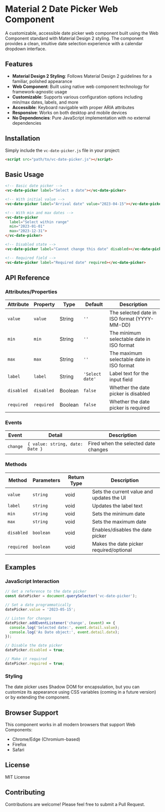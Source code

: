 # Material 2 Date Picker Web Component

A customizable, accessible date picker web component built using the Web Component standard with Material Design 2 styling. The component provides a clean, intuitive date selection experience with a calendar dropdown interface.

## Features

- **Material Design 2 Styling**: Follows Material Design 2 guidelines for a familiar, polished appearance
- **Web Component**: Built using native web component technology for framework-agnostic usage
- **Customizable**: Supports various configuration options including min/max dates, labels, and more
- **Accessible**: Keyboard navigable with proper ARIA attributes
- **Responsive**: Works on both desktop and mobile devices
- **No Dependencies**: Pure JavaScript implementation with no external dependencies

## Installation

Simply include the `vc-date-picker.js` file in your project:

```html
<script src="path/to/vc-date-picker.js"></script>
```

## Basic Usage

```html
<!-- Basic date picker -->
<vc-date-picker label="Select a date"></vc-date-picker>

<!-- With initial value -->
<vc-date-picker label="Arrival date" value="2023-04-15"></vc-date-picker>

<!-- With min and max dates -->
<vc-date-picker 
  label="Select within range" 
  min="2023-01-01" 
  max="2023-12-31">
</vc-date-picker>

<!-- Disabled state -->
<vc-date-picker label="Cannot change this date" disabled></vc-date-picker>

<!-- Required field -->
<vc-date-picker label="Required date" required></vc-date-picker>
```

## API Reference

### Attributes/Properties

| Attribute | Property | Type    | Default     | Description |
|-----------|----------|---------|-------------|-------------|
| `value`   | `value`  | String  | `''`        | The selected date in ISO format (YYYY-MM-DD) |
| `min`     | `min`    | String  | `''`        | The minimum selectable date in ISO format |
| `max`     | `max`    | String  | `''`        | The maximum selectable date in ISO format |
| `label`   | `label`  | String  | `'Select date'` | Label text for the input field |
| `disabled` | `disabled` | Boolean | `false`   | Whether the date picker is disabled |
| `required` | `required` | Boolean | `false`   | Whether the date picker is required |

### Events

| Event     | Detail                              | Description |
|-----------|-------------------------------------|-------------|
| `change`  | `{ value: string, date: Date }`    | Fired when the selected date changes |

### Methods

| Method    | Parameters | Return Type | Description |
|-----------|------------|-------------|-------------|
| `value`   | `string`   | void        | Sets the current value and updates the UI |
| `label`   | `string`   | void        | Updates the label text |
| `min`     | `string`   | void        | Sets the minimum date |
| `max`     | `string`   | void        | Sets the maximum date |
| `disabled` | `boolean` | void        | Enables/disables the date picker |
| `required` | `boolean` | void        | Makes the date picker required/optional |

## Examples

### JavaScript Interaction

```javascript
// Get a reference to the date picker
const datePicker = document.querySelector('vc-date-picker');

// Set a date programmatically
datePicker.value = '2023-05-15';

// Listen for changes
datePicker.addEventListener('change', (event) => {
  console.log('Selected date:', event.detail.value);
  console.log('As Date object:', event.detail.date);
});

// Disable the date picker
datePicker.disabled = true;

// Make it required
datePicker.required = true;
```

### Styling

The date picker uses Shadow DOM for encapsulation, but you can customize its appearance using CSS variables (coming in a future version) or by extending the component.

## Browser Support

This component works in all modern browsers that support Web Components:

- Chrome/Edge (Chromium-based)
- Firefox
- Safari

## License

MIT License

## Contributing

Contributions are welcome! Please feel free to submit a Pull Request.